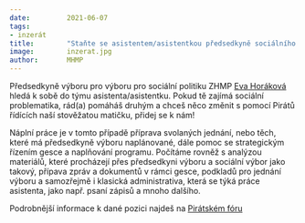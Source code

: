 ```yaml
---
date:         2021-06-07
tags:         
- inzerát
title:        "Staňte se asistentem/asistentkou předsedkyně sociálního výboru Evy Horákové"
image: 	      inzerat.jpg
author:       MHMP
---
```


Předsedkyně výboru pro výboru pro sociální politiku ZHMP [Eva Horáková](/lide/eva-horakova) hledá k sobě do týmu asistenta/asistentku. Pokud tě zajímá sociální problematika, rád(a) pomáháš druhým a chceš něco změnit s pomocí Pirátů řídících naší stověžatou matičku, přidej se k nám!

Náplní práce je v tomto případě příprava svolaných jednání, nebo těch, které má předsedkyně výboru naplánované, dále pomoc se strategickým řízením gesce a naplňování programu. Počítáme rovněž s analýzou materiálů, které procházejí přes předsedkyni výboru a sociální výbor jako takový, přípava zpráv a dokumentů v rámci gesce, podkladů pro jednání výboru a samozřejmě i klasická administrativa, která se týká práce asistenta, jako např. psaní zápisů a mnoho dalšího. 

Podrobnější informace k dané pozici najdeš na [Pirátském fóru](https://forum.pirati.cz/viewtopic.php?f=572&t=57510)

